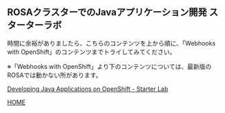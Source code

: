 ## ROSAクラスターでのJavaアプリケーション開発 スターターラボ

時間に余裕がありましたら、こちらのコンテンツを上から順に、「Webhooks with OpenShift」のコンテンツまでトライしてみてください。

※「Webhooks with OpenShift」より下のコンテンツについては、最新版のROSAでは動かない所があります。

[Developing Java Applications on OpenShift - Starter Lab](https://redhat-scholars.github.io/openshift-starter-guides/rhs-openshift-starter-guides/4.9/index.html)

[HOME](../../README.md)
